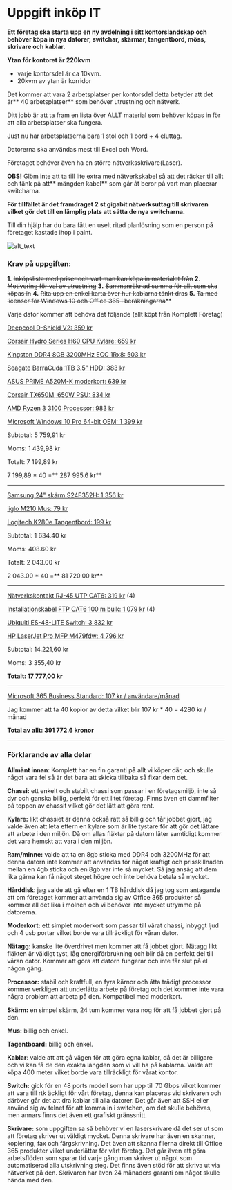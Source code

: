 # **Uppgift inköp IT**

**Ett företag ska starta upp en ny avdelning i sitt kontorslandskap och behöver köpa in nya datorer, switchar, skärmar, tangentbord, möss, skrivare och kablar.**

**Ytan för kontoret är 220kvm**

- varje kontorsdel är ca 10kvm.
- 20kvm av ytan är korridor

Det kommer att vara 2 arbetsplatser per kontorsdel detta betyder att det är** 40 arbetsplatser** som behöver utrustning och nätverk.

Ditt jobb är att ta fram en lista över ALLT material som behöver köpas in för att alla arbetsplatser ska fungera.

Just nu har arbetsplatserna bara 1 stol och 1 bord + 4 eluttag.

Datorerna ska användas mest till Excel och Word.

Företaget behöver även ha en större nätverksskrivare(Laser).

**OBS!** Glöm inte att ta till lite extra med nätverkskabel så att det räcker till allt och tänk på att** mängden kabel** som går åt beror på vart man placerar switcharna.

**För tillfället är det framdraget 2 st gigabit nätverksuttag till skrivaren vilket gör det till en lämplig plats att sätta de nya switcharna.**

Till din hjälp har du bara fått en uselt ritad planlösning som en person på företaget kastade ihop i paint.

![alt_text](https://i.imgur.com/RIQ3xUc.png "image_tooltip")

### **Krav på uppgiften:**

**1.** ~~Inköpslista med priser och vart man kan köpa in materialet från~~
**2.** ~~Motivering för val av utrustning~~
**3.** ~~Sammanräknad summa för allt som ska köpas in~~
**4.** ~~Rita upp en enkel karta över hur kablarna tänkt dras~~
**5.** ~~Ta med licenser för Windows 10 och Office 365 i beräkningarna~~\*\*

Varje dator kommer att behöva det följande (allt köpt från Komplett Företag)

[Deepcool D-Shield V2: 359 kr](https://www.komplettforetag.se/product/1014312/datorkomponenter/chassi-nataggregat/midi-tower/deepcool-d-shield-v2)

[Corsair Hydro Series H60 CPU Kylare: 659 kr](https://www.komplettforetag.se/product/987335/datorkomponenter/kylning/cpu-vattenkylning/corsair-hydro-series-h60-cpu-kylare)

[Kingston DDR4 8GB 3200MHz ECC 1Rx8: 503 kr](https://www.komplettforetag.se/product/1161661/datorkomponenter/minne/minne/kingston-ddr4-8gb-3200mhz-ecc-1rx8)

[Seagate BarraCuda 1TB 3.5" HDD: 383 kr](https://www.komplettforetag.se/product/898949/datorkomponenter/haarddisk-ssd/haarddisk-35/seagate-barracuda-1tb-35-hdd)

[ASUS PRIME A520M-K moderkort: 639 kr](https://www.komplettforetag.se/product/1165716/datorkomponenter/moderkort/amd-socket/asus-prime-a520m-k-moderkort)

[Corsair TX650M, 650W PSU: 834 kr](https://www.komplettforetag.se/product/915832/datorkomponenter/chassi-nataggregat/nataggregat/nataggregat/corsair-tx650m-650w-psu)

[AMD Ryzen 3 3100 Processor: 983 kr](https://www.komplettforetag.se/product/1157948/datorkomponenter/processor/processor/amd-ryzen-3-3100-processor)

[Microsoft Windows 10 Pro 64-bit OEM: 1 399 kr](https://www.komplettforetag.se/product/852452/datorutrustning/programvara/operativsystem/microsoft-windows-10-pro-64-bit-oem)

Subtotal: 5 759,91 kr

Moms: 1 439,98 kr

Totalt: 7 199,89 kr

7 199,89 \* 40 =** 287 995.6 kr**

---

[Samsung 24" skärm S24F352H: 1 356 kr](https://www.komplettforetag.se/product/877779/bildskarm/bildskarm/bildskarmar/samsung-24-skarm-s24f352h)

[iiglo M210 Mus: 79 kr](https://www.komplettforetag.se/product/1130638/datorutrustning/mustangentbord/mus/iiglo-m210-mus)

[Logitech K280e Tangentbord: 199 kr](https://www.komplettforetag.se/product/793939/datorutrustning/mustangentbord/tangentbord/logitech-k280e-tangentbord)

Subtotal: 1 634.40 kr

Moms: 408.60 kr

Totalt: 2 043.00 kr

2 043.00 \* 40 =** 81 720.00 kr**

---

[Nätverkskontakt RJ-45 UTP CAT6: 319 kr](https://www.komplettforetag.se/product/974619/datorutrustning/kablage/tillbehor/natverkskontakt-rj-45-utp-cat6) (4)

[Installationskabel FTP CAT6 100 m bulk: 1 079 kr](https://www.komplettforetag.se/product/349767/datorutrustning/kablage/natverkskablar/installationskabel-ftp-cat6-100-m-bulk) (4)

[Ubiquiti ES-48-LITE Switch: 3 832 kr](https://www.komplettforetag.se/product/1133525/natverk-server/natverk/switchar/ubiquiti-es-48-lite-switch)

[HP LaserJet Pro MFP M479fdw: 4 796 kr](https://www.komplettforetag.se/product/1134807/datorutrustning/skrivare-skanner/laserskrivare/hp-laserjet-pro-mfp-m479fdw)

Subtotal: 14.221,60 kr

Moms: 3 355,40 kr

**Totalt: 17 777,00 kr**

---

[Microsoft 365 Business Standard: 107 kr / användare/månad](https://www.microsoft.com/en-us/microsoft-365/business/compare-all-microsoft-365-business-products)

Jag kommer att ta 40 kopior av detta vilket blir 107 kr \* 40 = 4280 kr / månad

**Total av allt: 391 772.6 kronor**

---

### **Förklarande av alla delar**

**Allmänt innan**: Komplett har en fin garanti på allt vi köper där, och skulle något vara fel så är det bara att skicka tillbaka så fixar dem det.

**Chassi:** ett enkelt och stabilt chassi som passar i en företagsmiljö, inte så dyr och ganska billig, perfekt för ett litet företag. Finns även ett dammfilter på toppen av chassit vilket gör det lätt att göra rent.

**Kylare:** likt chassiet är denna också rätt så billig och får jobbet gjort, jag valde även att leta eftern en kylare som är lite tystare för att gör det lättare att arbete i den miljön. Då om allas fläktar på datorn låter samtidigt kommer det vara hemskt att vara i den miljön.

**Ram/minne:** valde att ta en 8gb sticka med DDR4 och 3200MHz för att denna datorn inte kommer att användas för något kraftigt och prisskillnaden mellan en 4gb sticka och en 8gb var inte så mycket. Så jag ansåg att dem lika gärna kan få något steget högre och inte behöva betala så mycket.

**Hårddisk**: jag valde att gå efter en 1 TB hårddisk då jag tog som antagande att om företaget kommer att använda sig av Office 365 produkter så kommer all det lika i molnen och vi behöver inte mycket utrymme på datorerna.

**Moderkort:** ett simplet moderkort som passar till vårat chassi, inbyggt ljud och 4 usb portar vilket borde vara tillräckligt för våran dator.

**Nätagg:** kanske lite överdrivet men kommer att få jobbet gjort. Nätagg likt fläkten är väldigt tyst, låg energiförbrukning och blir då en perfekt del till våran dator. Kommer att göra att datorn fungerar och inte får slut på el någon gång.

**Processor:** stabil och kraftfull, en fyra kärnor och åtta trådigt processor kommer verkligen att underlätta arbete på företag och det kommer inte vara några problem att arbeta på den. Kompatibel med moderkort.

**Skärm:** en simpel skärm, 24 tum kommer vara nog för att få jobbet gjort på den.

**Mus:** billig och enkel.

**Tagentboard:** billig och enkel.

**Kablar**: valde att att gå vägen för att göra egna kablar, då det är billigare och vi kan få de den exakta längden som vi vill ha på kablarna. Valde att köpa 400 meter vilket borde vara tillräckligt för vårat kontor.

**Switch:** gick för en 48 ports modell som har upp till 70 Gbps vilket kommer att vara till rtk äckligt för vårt företag, denna kan placeras vid skrivaren och däröver går det att dra kablar till alla datorer. Det går även att SSH eller använd sig av telnet för att komma in i switchen, om det skulle behövas, men annars finns det även ett grafiskt gränssnitt.

**Skrivare:** som uppgiften sa så behöver vi en laserskrivare då det ser ut som att företag skriver ut väldigt mycket. Denna skrivare har även en skanner, kopiering, fax och färgskrivning. Det även att skanna filerna direkt till Office 365 produkter vilket underlättar för vårt företag. Det går även att göra arbetsflöden som sparar tid varje gång man skriver ut något som automatiserad alla utskrivning steg. Det finns även stöd för att skriva ut via nätverket på den. Skrivaren har även 24 månaders garanti om något skulle hända med den.
